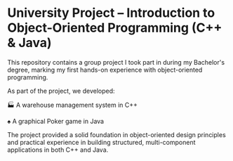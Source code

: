 # University Project – Introduction to Object-Oriented Programming (C++ & Java)
This repository contains a group project I took part in during my Bachelor's degree, marking my first hands-on experience with object-oriented programming.

As part of the project, we developed:

🏭 A warehouse management system in C++

♠️ A graphical Poker game in Java

The project provided a solid foundation in object-oriented design principles and practical experience in building structured, multi-component applications in both C++ and Java.
